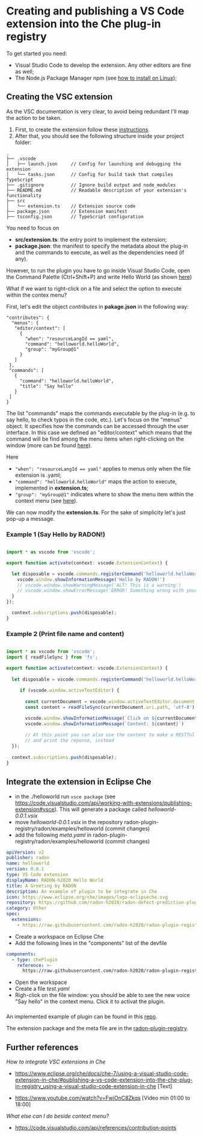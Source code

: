 # Creating and publishing a VS Code extension into the Che plug-in registry

To get started you need:

* Visual Studio Code to develop the extension. Any other editors are fine as well;
* The Node.js Package Manager npm (see [how to install on Linux](https://linuxize.com/post/how-to-install-node-js-on-ubuntu-18.04/));

## Creating the VSC extension

As the VSC documentation is very clear, to avoid being redundant I'll map the action to be taken.

1. First, to create the extension follow these [instructions](https://code.visualstudio.com/api/get-started/your-first-extension). 
2. After that, you should see the following structure inside your project folder:

```
.
├── .vscode
│   ├── launch.json     // Config for launching and debugging the extension
│   └── tasks.json      // Config for build task that compiles TypeScript
├── .gitignore          // Ignore build output and node_modules
├── README.md           // Readable description of your extension's functionality
├── src
│   └── extension.ts    // Extension source code
├── package.json        // Extension manifest
├── tsconfig.json       // TypeScript configuration
```

You need to focus on

* **src/extension.ts**: the entry point to implement the extension;
* **package.json**: the manifest to specify the metadata about the plug-in and the commands to execute, as well as the dependencies need (if any).

However, to run the plugin you have to go inside Visual Studio Code, open the Command Palette (Ctrl+Shift+P) and write Hello World (as shown [here](https://code.visualstudio.com/api/get-started/your-first-extension#developing-the-extension))

What if we want to right-click on a file and select the option to execute within the contex menu?

First, let's edit the object *contributes* in **pakage.json** in the following way:

```
"contributes": {
  "menus": {
   "editor/context": [
     {
       "when": "resourceLangId == yaml",
       "command": "helloworld.helloWorld",
       "group": "myGroup@1"
     }
   ]
 },
 "commands": [
   {
     "command": "helloworld.helloWorld",
     "title": "Say hello"
   }
 ]
}
```

The list "commands" maps the commands executable by the plug-in (e.g. to say hello, to check typos in the code, etc.).
Let's focus on the "menus" object.
It specifies how the commands can be accessed through the user interface.
In this case we defined an "editor/context" which means that the command will be find among the menu items when right-clicking on the window (more can be found [here](https://code.visualstudio.com/api/references/contribution-points#contributes.menus)).

Here

* ```"when": "resourceLangId == yaml"``` applies to menus only when the file extension is .yaml;
* ```"command": "helloworld.helloWorld"``` maps the action to execute, implemented in **extension.ts**; 
* ```"group": "myGroup@1"``` indicates where to show the menu item within the context menu (see [here](https://code.visualstudio.com/api/references/contribution-points#Sorting-of-groups)).

We can now modify the **extension.ts**. For the sake of simplicity let's just pop-up a message.


### Example 1 (Say Hello by RADON!)

```typescript

import * as vscode from 'vscode';

export function activate(context: vscode.ExtensionContext) {

  let disposable = vscode.commands.registerCommand('helloworld.helloWorld', () => {
    vscode.window.showInformationMessage('Hello by RADON!')
    // vscode.window.showWarningMessage('ALT! This is a warning')
    // vscode.window.showErrorMessage('ERROR! Something wrong with your code?')
  }
});

  context.subscriptions.push(disposable);
}

```


### Example 2 (Print file name and content)

```typescript

import * as vscode from 'vscode';
import { readFileSync } from 'fs';

export function activate(context: vscode.ExtensionContext) {
  
  let disposable = vscode.commands.registerCommand('helloworld.helloWorld', () => {
  
     if (vscode.window.activeTextEditor) {
  
       const currentDocument = vscode.window.activeTextEditor.document
       const content = readFileSync(currentDocument.uri.path, 'utf-8')

       vscode.window.showInformationMessage(`Click on ${currentDocument.uri.path}`)
       vscode.window.showInformationMessage(`Content: ${content}`)
       
       // At this point you can also use the content to make a RESTful call
       // and print the reponse, instead
  });
  
  context.subscriptions.push(disposable);
}

```


## Integrate the extension in Eclipse Che

* in the ./helloworld run ```vsce package``` (see https://code.visualstudio.com/api/working-with-extensions/publishing-extension#vsce). This will generate a package called *helloworld-0.0.1.vsix*
* move *helloworld-0.0.1.vsix* in the repository radon-plugin-registry/radon/examples/helloworld (commit changes)
* add the following *meta.yaml* in radon-plugin-registry/radon/examples/helloworld (commit changes)

```yaml
apiVersion: v2
publisher: radon
name: helloworld
version: 0.0.1
type: VS Code extension
displayName: RADON-h2020 Hello World
title: A Greeting by RADON
description: An example of plugin to be integrate in Che
icon: https://www.eclipse.org/che/images/logo-eclipseche.svg
repository: https://github.com/radon-h2020/radon-defect-prediction-plugin
category: Other
spec:
  extensions:
    - https://raw.githubusercontent.com/radon-h2020/radon-plugin-registry/master/radon/examples/helloworld/helloworld-0.0.1.vsix

```

* Create a workspace on Eclipse Che
* Add the following lines in the "components" list of the devfile

```yaml
components:
  - type: chePlugin
    reference: >-
      https://raw.githubusercontent.com/radon-h2020/radon-plugin-registry/master/radon/examples/helloworld/meta.yaml
```

* Open the workspace
* Create a file *test.yaml*
* Righ-click on the file window: you should be able to see the new voice "Say hello" in the context menu. Click it to activat the plugin. 
###


An implemented example of plugin can be found in this [repo](https://github.com/radon-h2020/radon-examples/tree/master/che/plugins/helloworld).

The extension package and the meta file are in the [radon-plugin-registry](https://github.com/radon-h2020/radon-plugin-registry/tree/master/radon/examples/helloworld).


## Further references

*How to integrate VSC extensions in Che*

* https://www.eclipse.org/che/docs/che-7/using-a-visual-studio-code-extension-in-che/#publishing-a-vs-code-extension-into-the-che-plug-in-registry_using-a-visual-studio-code-extension-in-che [Text]

* https://www.youtube.com/watch?v=FwiOnC8Zkqs [Video min 01:00 to 18:00]

*What else can I do beside context menu?*

* https://code.visualstudio.com/api/references/contribution-points

